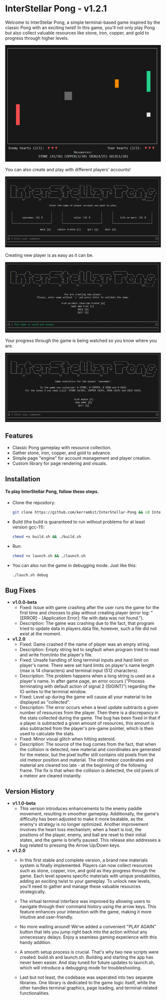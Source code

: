 # InterStellar Pong - v1.2.1

Welcome to InterStellar Pong, a simple terminal-based game inspired by the classic Pong with an exciting twist!
In this game, you'll not only play Pong but also collect valuable resources like stone, iron, copper, and gold to progress through higher levels.

![Gameplay](docs/InterstellarPongPIC1.png)

You can also create and play with different players' accounts!

![Players gallery](docs/InterstellarPongPIC2.png)

Creating new player is as easy as it can be.

![Creating new player](docs/InterstellarPongPIC3.png)

Your progress through the game is being watched so you know where you are.

![Game and player statistics](docs/InterstellarPongPIC4.png)


## Features

- Classic Pong gameplay with resource collection.
- Gather stone, iron, copper, and gold to advance.
- Simple page "engine" for account management and player creation.
- Custom library for page rendering and visuals.

## Installation

#### To play InterStellar Pong, follow these steps.

- Clone the repository:

   ```bash
   git clone https://github.com/kerrambit/InterStellar-Pong && cd InterStellar-Pong

- Build (the build is guaranteed to run without problems for at least version gcc-11):

   ```bash
   chmod +x build.sh && ./build.sh

- Run:

   ```bash
   chmod +x launch.sh && ./launch.sh
   
- You can also run the game in debugging mode. Just like this:
    ```bash
   ./lauch.sh debug
   ``` 


## Bug Fixes
- **v1.0.0-beta**
  - Fixed: Issue with game crashing after the user runs the game for the first time and chooses to play without creating player (error log: "[ERROR] - [Application Error]: file with data was not found.").
  - Description: The game was crashing due to the fact, that program tried to update data in players.data file, however, such a file did not exist at the moment.
- **v1.2.0**
  - Fixed: Game crashed if the name of player was an empty string.
  - Description: Empty string led to segfault when program tried to read and write from/into the player's file.
  - Fixed: Unsafe handling of long terminal inputs and hard limit on player's name. There were set hard limits on player's name length (max is 14 characters) and terminal input (512 characters).
  - Description: The problem happens when a long string is used as a player's name. In after game page, an error occurs ("Process terminating with default action of signal 2 (SIGINT)") regarding the IO writes to the terminal window.
  - Fixed: Level up during the game will cause all your material to be displayed as "collected".
  - Description: The error occurs when a level update subtracts a given number of resources from the player. Then there is a discrepancy in the stats collected during the game. The bug has been fixed in that if a player is subtracted a given amount of resources, this amount is also subtracted from the player's pre-game pointer, which is then used to calculate the stats.
  - Fixed: Minor visual glitch when hitting asteroid.
  - Description: The source of the bug comes from the fact, that when the collision is detected, new material and coordinates are generated for the meteor, but the pixel buffer still contains old pixels from the old meteor position and material. The old meteor coordinates and material are cleared too late - at the beginning of the following frame. The fix is that when the collision is detected, the old pixels of a meteor are cleared instantly.

## Version History
- **v1.1.0-beta**
  - This version introduces enhancements to the enemy paddle movement, resulting in smoother gameplay. Additionally, the game's difficulty has been adjusted to make it more beatable, as the enemy's strategy is no longer optimized. Another improvement involves the heart loss mechanism; when a heart is lost, the positions of the player, enemy, and ball are reset to their initial states, and the game is briefly paused. This release also addresses a bug related to pressing the Arrow Up/Down keys.
- **v1.2.0**
   - In this first stable and complete version, a brand new materials system is finally implemented. Players can now collect resources such as stone, copper, iron, and gold as they progress through the game. Each level spawns specific materials with unique probabilities, adding an exciting twist to your gameplay. To unlock new levels, you'll need to gather and manage these valuable resources strategically. 
    - The virtual terminal interface was improved by allowing users to navigate through their command history using the arrow keys. This feature enhances your interaction with the game, making it more intuitive and user-friendly.

    - No more waiting around! We've added a convenient "PLAY AGAIN" button that lets you jump right back into the action without any unnecessary delays. Enjoy a seamless gaming experience with this handy addition.

    - A smooth setup process is crucial. That's why two new scripts were created: build.sh and launch.sh. Building and starting the app has never been easier. And stay tuned for future updates to launch.sh, which will introduce a debugging mode for troubleshooting.

    - Last but not least, the codebase was seperated into two separate libraries. One library is dedicated to the game logic itself, while the other handles terminal graphics, page loading, and terminal-related functionalities.